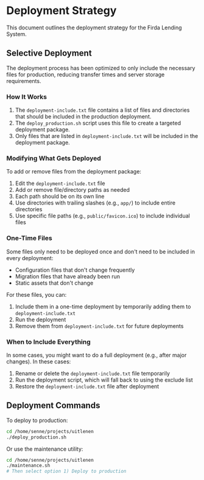 # Deployment Strategy

This document outlines the deployment strategy for the Firda Lending System.

## Selective Deployment

The deployment process has been optimized to only include the necessary files for production, reducing transfer times and server storage requirements.

### How It Works

1. The `deployment-include.txt` file contains a list of files and directories that should be included in the production deployment.
2. The `deploy_production.sh` script uses this file to create a targeted deployment package.
3. Only files that are listed in `deployment-include.txt` will be included in the deployment package.

### Modifying What Gets Deployed

To add or remove files from the deployment package:

1. Edit the `deployment-include.txt` file
2. Add or remove file/directory paths as needed
3. Each path should be on its own line
4. Use directories with trailing slashes (e.g., `app/`) to include entire directories
5. Use specific file paths (e.g., `public/favicon.ico`) to include individual files

### One-Time Files

Some files only need to be deployed once and don't need to be included in every deployment:

- Configuration files that don't change frequently
- Migration files that have already been run
- Static assets that don't change

For these files, you can:

1. Include them in a one-time deployment by temporarily adding them to `deployment-include.txt`
2. Run the deployment
3. Remove them from `deployment-include.txt` for future deployments

### When to Include Everything

In some cases, you might want to do a full deployment (e.g., after major changes). In these cases:

1. Rename or delete the `deployment-include.txt` file temporarily
2. Run the deployment script, which will fall back to using the exclude list
3. Restore the `deployment-include.txt` file after deployment

## Deployment Commands

To deploy to production:

```bash
cd /home/senne/projects/uitlenen
./deploy_production.sh
```

Or use the maintenance utility:

```bash
cd /home/senne/projects/uitlenen
./maintenance.sh
# Then select option 1) Deploy to production
```
